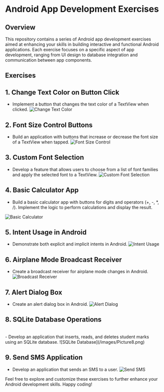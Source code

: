 # Android App Development Exercises

## Overview
This repository contains a series of Android app development exercises aimed at enhancing your skills in building interactive and functional Android applications. Each exercise focuses on a specific aspect of app development, ranging from UI design to database integration and communication between app components.

## Exercises
## 1. Change Text Color on Button Click
   - Implement a button that changes the text color of a TextView when clicked.
![Change Text Color](/images/Picture1.png)

## 2. Font Size Control Buttons
   - Build an application with buttons that increase or decrease the font size of a TextView when tapped.
![Font Size Control](/images/Picture2.png)

## 3. Custom Font Selection
   - Develop a feature that allows users to choose from a list of font families and apply the selected font to a TextView.
![Custom Font Selection](/images/Picture3.png)

## 4. Basic Calculator App
   - Build a basic calculator app with buttons for digits and operators (+, -, *, /). Implement the logic to perform calculations and display the result.
     
![Basic Calculator](/images/Picture4.png)

## 5. Intent Usage in Android
   - Demonstrate both explicit and implicit intents in Android.
![Intent Usage](/images/Picture5.png)

## 6. Airplane Mode Broadcast Receiver
   - Create a broadcast receiver for airplane mode changes in Android.
![Broadcast Receiver](/images/Picture6.png)

## 7. Alert Dialog Box
   - Create an alert dialog box in Android.
![Alert Dialog](/images/Picture7.png)

## 8. SQLite Database Operations
<br>
   - Develop an application that inserts, reads, and deletes student marks using an SQLite database.
![SQLite Database](/images/Picture8.png)

## 9. Send SMS Application
   - Develop an application that sends an SMS to a user.
![Send SMS](/images/Picture9.png)

Feel free to explore and customize these exercises to further enhance your Android development skills. Happy coding!
